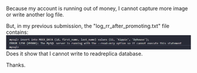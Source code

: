 Because my account is running out of money, I cannot capture more image or write another log file.

But, in my previous submission, the "log_rr_after_promoting.txt" file contains:
!["read only"](./screenshots/readreplica.png)
Does it show that I cannot write to readreplica database.

Thanks.